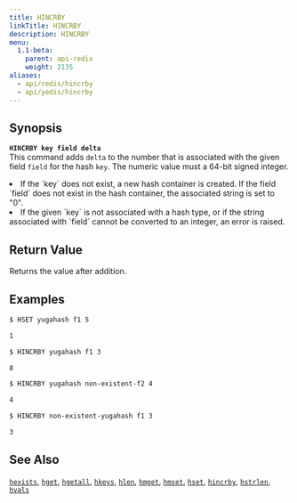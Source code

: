 ```yaml
---
title: HINCRBY
linkTitle: HINCRBY
description: HINCRBY
menu:
  1.1-beta:
    parent: api-redis
    weight: 2135
aliases:
  - api/redis/hincrby
  - api/yedis/hincrby
---
```


## Synopsis
<b>`HINCRBY key field delta`</b><br>
This command adds `delta` to the number that is associated with the given field `field` for the hash `key`. The numeric value must a 64-bit signed integer.
<li>If the `key` does not exist, a new hash container is created. If the field `field` does not exist in the hash container, the associated string is set to "0".</li>
<li>If the given `key` is not associated with a hash type, or if the string  associated with `field` cannot be converted to an integer, an error is raised.</li>

## Return Value
Returns the value after addition.

## Examples
```{.sh .copy .separator-dollar}
$ HSET yugahash f1 5
```
```sh
1
```
```{.sh .copy .separator-dollar}
$ HINCRBY yugahash f1 3
```
```sh
8
```
```{.sh .copy .separator-dollar}
$ HINCRBY yugahash non-existent-f2 4
```
```sh
4
```
```{.sh .copy .separator-dollar}
$ HINCRBY non-existent-yugahash f1 3
```
```sh
3
```

## See Also
[`hexists`](../hexists/), [`hget`](../hget/), [`hgetall`](../hgetall/), [`hkeys`](../hkeys/), [`hlen`](../hlen/), [`hmget`](../hmget/), [`hmset`](../hmset/), [`hset`](../hset/), [`hincrby`](../hincrby/), [`hstrlen`](../hstrlen/), [`hvals`](../hvals/)
